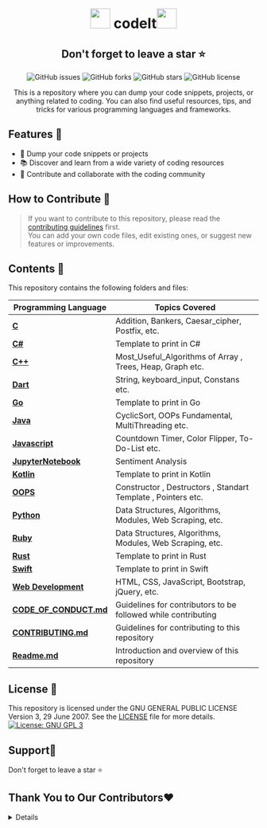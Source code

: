 <h1 align="center">
  <img src="https://octodex.github.com/images/original.png" width="40" /> codeIt<img src="https://octodex.github.com/images/original.png" width="40" />
</h1>

<div align="center">
    
  <h2>Don't forget to leave a star ⭐️</h2>

  ![GitHub issues](https://img.shields.io/github/issues/tenzopy/codeIt)
  ![GitHub forks](https://img.shields.io/github/forks/tenzopy/codeIt)
  ![GitHub stars](https://img.shields.io/github/stars/tenzopy/codeIt)
  ![GitHub license](https://img.shields.io/github/license/tenzopy/codeIt)

  <p>This is a repository where you can dump your code snippets, projects, or anything related to coding. You can also find useful resources, tips, and tricks for various programming languages and frameworks.</p>
</div>

## Features 💪

- 📁 Dump your code snippets or projects
- 📚 Discover and learn from a wide variety of coding resources
- 🌟 Contribute and collaborate with the coding community

## How to Contribute 📄

> If you want to contribute to this repository, please read the [contributing guidelines](https://github.com/tenzopy/codeIt/blob/main/CONTRIBUTING.md) first. <br>
> You can add your own code files, edit existing ones, or suggest new features or improvements.

## Contents 📖

This repository contains the following folders and files:

| Programming Language | Topics Covered |
|----------------------|----------------|
| **[C](c)** | Addition, Bankers, Caesar_cipher, Postfix, etc. |
| **[C#](c#)** | Template to print in C# |
| **[C++](cpp)** | Most_Useful_Algorithms of Array , Trees, Heap, Graph etc. |
| **[Dart](dart)** | String, keyboard_input, Constans etc. |
| **[Go](go)** | Template to print in Go |
| **[Java](java)** | CyclicSort, OOPs Fundamental, MultiThreading etc. |
| **[Javascript](javascript)** | Countdown Timer, Color Flipper, To-Do-List etc. |
| **[JupyterNotebook](jupyterNotebook)** | Sentiment Analysis |
| **[Kotlin](kotlin)** | Template to print in Kotlin |
| **[OOPS](oopsConcepts)** | Constructor , Destructors , Standart Template , Pointers etc.|
| **[Python](python)** | Data Structures, Algorithms, Modules, Web Scraping, etc. |
| **[Ruby](ruby)** | Data Structures, Algorithms, Modules, Web Scraping, etc. |
| **[Rust](rust)** | Template to print in Rust |
| **[Swift](swift)** | Template to print in Swift |
| **[Web Development](web)** | HTML, CSS, JavaScript, Bootstrap, jQuery, etc. |
| **[CODE_OF_CONDUCT.md](CODE_OF_CONDUCT.md)** | Guidelines for contributors to be followed while contributing |
| **[CONTRIBUTING.md](CONTRIBUTING.md)** | Guidelines for contributing to this repository |
| **[Readme.md](README.md)** | Introduction and overview of this repository |


## License 🪪

This repository is licensed under the  GNU GENERAL PUBLIC LICENSE Version 3, 29 June 2007. See the [LICENSE](https://github.com/tenzopy/codeIt/blob/main/LICENSE) file for more details.
[![License: GNU GPL 3](https://img.shields.io/github/license/tenzopy/codeIt)](https://github.com/tenzopy/codeIt/blob/main/LICENSE)

## Support🙏

Don't forget to leave a star ⭐️


## Thank You to Our Contributors❤️
<details>
<Link href="https://github.com/tenzopy/codeIt/graphs/contributors">
  <img src="https://contrib.rocks/image?repo=tenzopy/codeIt" />
<Link/>
</details>
